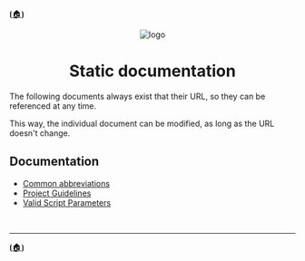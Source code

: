 <!-- u250813-->

⦗[🏠︎](/README.md)⦘

<div align="center">

  ![logo](/.github/img/logo/static/TngnDocProjStatic-320x420.png-320x420.png)

# Static documentation

</div>

The following documents always exist that their URL, so they can be referenced at any time.

This way, the individual document can be modified, as long as the URL doesn't change.

## Documentation

* [Common abbreviations](common-abbreviation.md)
* [Project Guidelines](project-guideline.md)
* [Valid Script Parameters](valid-parameter.md)

<br>

***

⦗[🏠︎](/README.md)⦘
